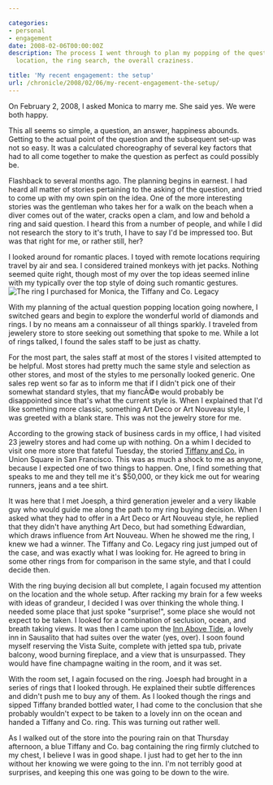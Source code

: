 ```yaml
---

categories:
- personal
- engagement
date: 2008-02-06T00:00:00Z
description: The process I went through to plan my popping of the question to Monica.  The
  location, the ring search, the overall craziness.

title: 'My recent engagement: the setup'
url: /chronicle/2008/02/06/my-recent-engagement-the-setup/
---
```


<p align="left">On February 2, 2008, I asked Monica to marry me.  She said yes. We were both happy.

<p align="left">This all seems so simple, a question, an answer, happiness abounds.  Getting to the actual point of the question and the subsequent set-up was not so easy.  It was a calculated choreography of several key factors that had to all come together to make the question as perfect as could possibly be.

<p align="left">Flashback to several months ago.  The planning begins in earnest.  I had heard all matter of stories pertaining to the asking of the question, and tried to come up with my own spin on the idea.  One of the more interesting stories was the gentleman who takes her for a walk on the beach when a diver comes out of the water, cracks open a clam, and low and behold a ring and said question.  I heard this from a number of people, and while I did not research the story to it's truth, I have to say I'd be impressed too.  But was that right for me, or rather still, her?

<p align="left">I looked around for romantic places.  I toyed with remote locations requiring travel by air and sea.  I considered trained monkeys with jet packs.  Nothing seemed quite right, though most of my over the top ideas seemed inline with my typically over the top style of doing such romantic gestures.

<img src="/images/blog/2008/02/story_ring.jpg" alt="The ring I purchased for Monica, the Tiffany and Co. Legacy" class="imgleft" />
<p align="left">With my planning of the actual question popping location going nowhere, I switched gears and begin to explore the wonderful world of diamonds and rings.  I by no means am a connaisseur of all things sparkly. I traveled from jewelery store to store seeking out something that spoke to me.  While a lot of rings talked, I found the sales staff to be just as chatty.

<p align="left">For the most part, the sales staff at most of the stores I visited attempted to be helpful.  Most stores had pretty much the same style and selection as other stores, and most of the styles to me personally looked generic.  One sales rep went so far as to inform me that if I didn't pick one of their somewhat standard styles, that my fiancÃ©e would probably be disappointed since that's what the current style is.  When I explained that I'd like something more classic, something Art Deco or Art Nouveau style, I was greeted with a blank stare.  This was not the jewelry store for me.

<p align="left">According to the growing stack of business cards in my office, I had visited 23 jewelry stores and had come up with nothing.  On a whim I decided to visit one more store that fateful Tuesday, the storied <a href="http://www.tiffany.com/?siteid=1">Tiffany and Co.</a> in Union Square in San Francisco.  This was as much a shock to me as anyone, because I expected one of two things to happen.  One, I find something that speaks to me and they tell me it's $50,000, or they kick me out for wearing runners, jeans and a tee shirt.

<p align="left">It was here that I met Joesph,  a third generation jeweler and a very likable guy who would guide me along the path to my ring buying decision.  When I asked what they had to offer in a Art Deco or Art Nouveau style, he replied that they didn't have anything Art Deco, but had something Edwardian, which draws influence from Art Nouveau.  When he showed me the ring, I knew we had a winner.  The Tiffany and Co. Legacy ring just jumped out of the case, and was exactly what I was looking for.  He agreed to bring in some other rings from for comparison in the same style, and that I could decide then.

<p align="left">With the ring buying decision all but complete, I again focused my attention on the location and the whole setup.  After racking my brain for a few weeks with ideas of grandeur, I decided I was over thinking the whole thing.  I needed some place that just spoke "surprise!", some place she would not expect to be taken.  I looked for a combination of seclusion, ocean, and breath taking views.  It was then I came upon the <a href="http://innabovetide.com/">Inn Above Tide</a>, a lovely inn in Sausalito that had suites over the water (yes, over).  I soon found myself reserving the Vista Suite, complete with jetted spa tub, private balcony, wood burning fireplace, and a view that is unsurpassed.  They would have fine champagne waiting in the room, and it was set.

<p align="left">With the room set, I again focused on the ring.  Joesph had brought in a series of rings that I looked through.  He explained their subtle differences and didn't push me to buy any of them.  As I looked though the rings and sipped Tiffany branded bottled water, I had come to the conclusion that she probably wouldn't expect to be taken to a lovely inn on the ocean and handed a Tiffany and Co. ring.  This was turning out rather well.

<p align="left">As I walked out of the store into the pouring rain on that Thursday afternoon, a blue Tiffany and Co. bag containing the ring firmly clutched to my chest, I believe I was in good shape.  I just had to get her to the inn without her knowing we were going to the inn.  I'm not terribly good at surprises, and keeping this one was going to be down to the wire.

